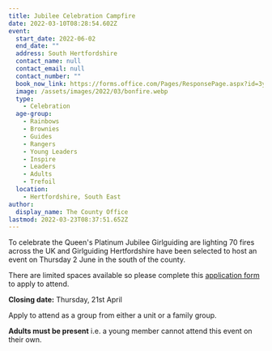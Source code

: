 ```yaml
---
title: Jubilee Celebration Campfire
date: 2022-03-10T08:28:54.602Z
event:
  start_date: 2022-06-02
  end_date: ""
  address: South Hertfordshire
  contact_name: null
  contact_email: null
  contact_number: ""
  book_now_link: https://forms.office.com/Pages/ResponsePage.aspx?id=3yob_CzTykeMNWNnWM6OwZf5T0i4octErRCYrHkhHVhUNVZaV0hMRklHTFNZUjVSRU8zS0pXV05UVy4u
  image: /assets/images/2022/03/bonfire.webp
  type:
    - Celebration
  age-group:
    - Rainbows
    - Brownies
    - Guides
    - Rangers
    - Young Leaders
    - Inspire
    - Leaders
    - Adults
    - Trefoil
  location:
    - Hertfordshire, South East
author:
  display_name: The County Office
lastmod: 2022-03-23T08:37:51.652Z
---
```

To celebrate the Queen's Platinum Jubilee Girlguiding are lighting 70 fires across the UK and Girlguiding Hertfordshire have been selected to host an event on Thursday 2 June in the south of the county.

There are limited spaces available so please complete this [application form][1] to apply to attend.

**Closing date:** Thursday, 21st April

Apply to attend as a group from either a unit or a family group.

**Adults must be present** i.e. a young member cannot attend this event on their own.

[1]: https://forms.office.com/Pages/ResponsePage.aspx?id=3yob_CzTykeMNWNnWM6OwZf5T0i4octErRCYrHkhHVhUNVZaV0hMRklHTFNZUjVSRU8zS0pXV05UVy4u
